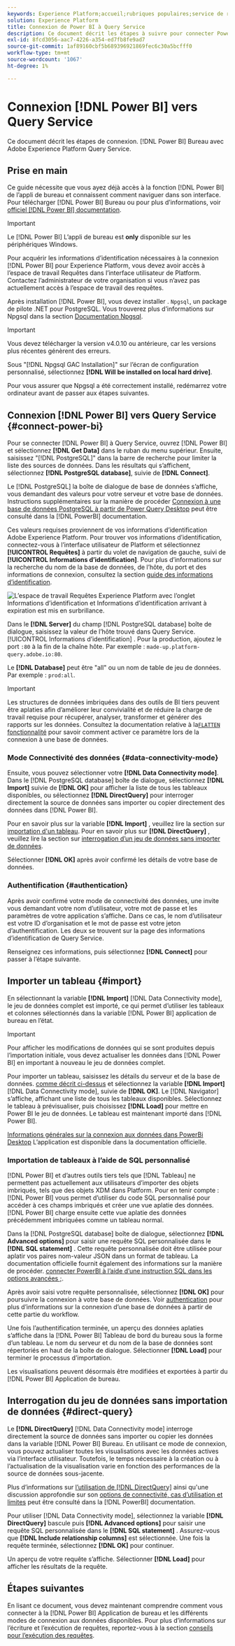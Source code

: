 ```yaml
---
keywords: Experience Platform;accueil;rubriques populaires;service de requête;service de requête;Power BI;Power bi;se connecter au service de requête;
solution: Experience Platform
title: Connexion de Power BI à Query Service
description: Ce document décrit les étapes à suivre pour connecter Power BI à Adobe Experience Platform Query Service.
exl-id: 8fcd3056-aac7-4226-a354-ed7fb8fe9ad7
source-git-commit: 1af89160cbf5b689396921869fec6c30a5bcfff0
workflow-type: tm+mt
source-wordcount: '1067'
ht-degree: 1%

---
```


# Connexion [!DNL Power BI] vers Query Service

Ce document décrit les étapes de connexion. [!DNL Power BI] Bureau avec Adobe Experience Platform Query Service.

## Prise en main

Ce guide nécessite que vous ayez déjà accès à la fonction [!DNL Power BI] de l’appli de bureau et connaissent comment naviguer dans son interface. Pour télécharger [!DNL Power BI] Bureau ou pour plus d’informations, voir [officiel [!DNL Power BI] documentation](https://docs.microsoft.com/fr-FR/power-bi/).

>[!IMPORTANT]
>
> Le [!DNL Power BI] L’appli de bureau est **only** disponible sur les périphériques Windows.

Pour acquérir les informations d’identification nécessaires à la connexion [!DNL Power BI] pour Experience Platform, vous devez avoir accès à l’espace de travail Requêtes dans l’interface utilisateur de Platform. Contactez l’administrateur de votre organisation si vous n’avez pas actuellement accès à l’espace de travail des requêtes.

Après installation [!DNL Power BI], vous devez installer . `Npgsql`, un package de pilote .NET pour PostgreSQL. Vous trouverez plus d’informations sur Npgsql dans la section [Documentation Npgsql](https://www.npgsql.org/doc/index.html).

>[!IMPORTANT]
>
>Vous devez télécharger la version v4.0.10 ou antérieure, car les versions plus récentes génèrent des erreurs.

Sous &quot;[!DNL Npgsql GAC Installation]&quot; sur l’écran de configuration personnalisé, sélectionnez **[!DNL Will be installed on local hard drive]**.

Pour vous assurer que Npgsql a été correctement installé, redémarrez votre ordinateur avant de passer aux étapes suivantes.

## Connexion [!DNL Power BI] vers Query Service {#connect-power-bi}

Pour se connecter [!DNL Power BI] à Query Service, ouvrez [!DNL Power BI] et sélectionnez **[!DNL Get Data]** dans le ruban du menu supérieur. Ensuite, saisissez &quot;[!DNL PostgreSQL]&quot; dans la barre de recherche pour limiter la liste des sources de données. Dans les résultats qui s’affichent, sélectionnez **[!DNL PostgreSQL database]**, suivie de **[!DNL Connect]**.

Le [!DNL PostgreSQL] la boîte de dialogue de base de données s’affiche, vous demandant des valeurs pour votre serveur et votre base de données. Instructions supplémentaires sur la manière de procéder [Connexion à une base de données PostgreSQL à partir de Power Query Desktop](https://learn.microsoft.com/en-us/power-query/connectors/postgresql#connect-to-a-postgresql-database-from-power-query-desktop) peut être consulté dans la [!DNL PowerBI] documentation.

Ces valeurs requises proviennent de vos informations d’identification Adobe Experience Platform. Pour trouver vos informations d’identification, connectez-vous à l’interface utilisateur de Platform et sélectionnez **[!UICONTROL Requêtes]** à partir du volet de navigation de gauche, suivi de **[!UICONTROL Informations d’identification]**. Pour plus d’informations sur la recherche du nom de la base de données, de l’hôte, du port et des informations de connexion, consultez la section [guide des informations d’identification](../ui/credentials.md).

![L’espace de travail Requêtes Experience Platform avec l’onglet Informations d’identification et Informations d’identification arrivant à expiration est mis en surbrillance.](../images/clients/power-bi/query-service-credentials-page.png)

Dans le **[!DNL Server]** du champ [!DNL PostgreSQL database] boîte de dialogue, saisissez la valeur de l’hôte trouvé dans Query Service. [!UICONTROL Informations d’identification] . Pour la production, ajoutez le port `:80` à la fin de la chaîne hôte. Par exemple : `made-up.platform-query.adobe.io:80`.

Le **[!DNL Database]** peut être &quot;all&quot; ou un nom de table de jeu de données. Par exemple : `prod:all`.

>[!IMPORTANT]
>
>Les structures de données imbriquées dans des outils de BI tiers peuvent être aplaties afin d’améliorer leur convivialité et de réduire la charge de travail requise pour récupérer, analyser, transformer et générer des rapports sur les données. Consultez la documentation relative à la[`FLATTEN` fonctionnalité](../best-practices/flatten-nested-data.md) pour savoir comment activer ce paramètre lors de la connexion à une base de données.

### Mode Connectivité des données {#data-connectivity-mode}

Ensuite, vous pouvez sélectionner votre **[!DNL Data Connectivity mode]**. Dans le [!DNL PostgreSQL database] boîte de dialogue, sélectionnez **[!DNL Import]** suivie de **[!DNL OK]** pour afficher la liste de tous les tableaux disponibles, ou sélectionnez **[!DNL DirectQuery]** pour interroger directement la source de données sans importer ou copier directement des données dans [!DNL Power BI].

Pour en savoir plus sur la variable **[!DNL Import]** , veuillez lire la section sur [importation d&#39;un tableau](#import). Pour en savoir plus sur **[!DNL DirectQuery]** , veuillez lire la section sur [interrogation d’un jeu de données sans importer de données](#direct-query).

Sélectionner **[!DNL OK]** après avoir confirmé les détails de votre base de données.

### Authentification {#authentication}

Après avoir confirmé votre mode de connectivité des données, une invite vous demandant votre nom d’utilisateur, votre mot de passe et les paramètres de votre application s’affiche. Dans ce cas, le nom d’utilisateur est votre ID d’organisation et le mot de passe est votre jeton d’authentification. Les deux se trouvent sur la page des informations d’identification de Query Service.

Renseignez ces informations, puis sélectionnez **[!DNL Connect]** pour passer à l’étape suivante.

## Importer un tableau {#import}

En sélectionnant la variable **[!DNL Import]** [!DNL Data Connectivity mode], le jeu de données complet est importé, ce qui permet d’utiliser les tableaux et colonnes sélectionnés dans la variable [!DNL Power BI] application de bureau en l’état.

>[!IMPORTANT]
>
>Pour afficher les modifications de données qui se sont produites depuis l’importation initiale, vous devez actualiser les données dans [!DNL Power BI] en important à nouveau le jeu de données complet.

Pour importer un tableau, saisissez les détails du serveur et de la base de données. [comme décrit ci-dessus](#connect-power-bi) et sélectionnez la variable **[!DNL Import]** [!DNL Data Connectivity mode], suivie de **[!DNL OK]**. Le [!DNL Navigator] s’affiche, affichant une liste de tous les tableaux disponibles. Sélectionnez le tableau à prévisualiser, puis choisissez **[!DNL Load]** pour mettre en Power BI le jeu de données. Le tableau est maintenant importé dans [!DNL Power BI].

[Informations générales sur la connexion aux données dans PowerBi Desktop](https://learn.microsoft.com/en-us/power-bi/connect-data/desktop-quickstart-connect-to-data#connect-to-data) L’application est disponible dans la documentation officielle.

### Importation de tableaux à l’aide de SQL personnalisé

[!DNL Power BI] et d’autres outils tiers tels que [!DNL Tableau] ne permettent pas actuellement aux utilisateurs d’importer des objets imbriqués, tels que des objets XDM dans Platform. Pour en tenir compte : [!DNL Power BI] vous permet d’utiliser du code SQL personnalisé pour accéder à ces champs imbriqués et créer une vue aplatie des données. [!DNL Power BI] charge ensuite cette vue aplatie des données précédemment imbriquées comme un tableau normal.

Dans la [!DNL PostgreSQL database] boîte de dialogue, sélectionnez **[!DNL Advanced options]** pour saisir une requête SQL personnalisée dans le **[!DNL SQL statement]** . Cette requête personnalisée doit être utilisée pour aplatir vos paires nom-valeur JSON dans un format de tableau. La documentation officielle fournit également des informations sur la manière de procéder. [connecter PowerBI à l’aide d’une instruction SQL dans les options avancées ;](https://learn.microsoft.com/en-us/power-query/connectors/postgresql#connect-using-advanced-options).

Après avoir saisi votre requête personnalisée, sélectionnez **[!DNL OK]** pour poursuivre la connexion à votre base de données. Voir [authentication](#authentication) pour plus d’informations sur la connexion d’une base de données à partir de cette partie du workflow.

Une fois l’authentification terminée, un aperçu des données aplaties s’affiche dans la [!DNL Power BI] Tableau de bord du bureau sous la forme d’un tableau. Le nom du serveur et du nom de la base de données sont répertoriés en haut de la boîte de dialogue. Sélectionner **[!DNL Load]** pour terminer le processus d’importation.

Les visualisations peuvent désormais être modifiées et exportées à partir du [!DNL Power BI] Application de bureau.

## Interrogation du jeu de données sans importation de données {#direct-query}

Le **[!DNL DirectQuery]** [!DNL Data Connectivity mode] interroge directement la source de données sans importer ou copier les données dans la variable [!DNL Power BI] Bureau. En utilisant ce mode de connexion, vous pouvez actualiser toutes les visualisations avec les données actives via l’interface utilisateur. Toutefois, le temps nécessaire à la création ou à l’actualisation de la visualisation varie en fonction des performances de la source de données sous-jacente.

Plus d’informations sur [l’utilisation de [!DNL DirectQuery]](https://learn.microsoft.com/en-us/power-bi/connect-data/desktop-use-directquery) ainsi qu&#39;une discussion approfondie sur son [options de connectivité, cas d’utilisation et limites](https://learn.microsoft.com/en-us/power-bi/connect-data/desktop-directquery-about) peut être consulté dans la [!DNL PowerBI] documentation.

Pour utiliser [!DNL Data Connectivity mode], sélectionnez la variable **[!DNL DirectQuery]** bascule puis **[!DNL Advanced options]** pour saisir une requête SQL personnalisée dans le **[!DNL SQL statement]** . Assurez-vous que **[!DNL Include relationship columns]** est sélectionnée. Une fois la requête terminée, sélectionnez **[!DNL OK]** pour continuer.

Un aperçu de votre requête s’affiche. Sélectionner **[!DNL Load]** pour afficher les résultats de la requête.

## Étapes suivantes

En lisant ce document, vous devez maintenant comprendre comment vous connecter à la [!DNL Power BI] Application de bureau et les différents modes de connexion aux données disponibles. Pour plus d’informations sur l’écriture et l’exécution de requêtes, reportez-vous à la section [conseils pour l’exécution des requêtes](../best-practices/writing-queries.md).
